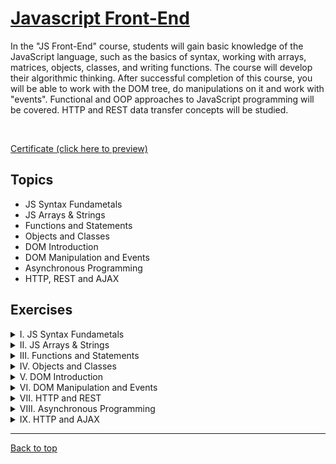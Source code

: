 # [Javascript Front-End](https://softuni.bg/trainings/4240/js-front-end-october-2023)

In the "JS Front-End" course, students will gain basic knowledge of the JavaScript language, such as the basics of syntax, working with arrays, matrices, objects, classes, and writing functions. The course will develop their algorithmic thinking. After successful completion of this course, you will be able to work with the DOM tree, do manipulations on it and work with "events". Functional and OOP approaches to JavaScript programming will be covered. HTTP and REST data transfer concepts will be studied.

&nbsp;

[Certificate (click here to preview)](https://softuni.bg/certificates/details/199185/f697b5db)

## Topics

- JS Syntax Fundametals
- JS Arrays & Strings
- Functions and Statements
- Objects and Classes
- DOM Introduction
- DOM Manipulation and Events
- Asynchronous Programming
- HTTP, REST and AJAX

## Exercises

<details>
    <summary>
        I. JS Syntax Fundametals
    </summary>

1. [Lab](https://github.com/Krasipeace/SoftUni/tree/main/Javascript%20Front-End/1.%20Syntax%20Fundamentals/Lab)
2. [Exercises](https://github.com/Krasipeace/SoftUni/tree/main/Javascript%20Front-End/1.%20Syntax%20Fundamentals/Exercises)
3. [More Exercises](https://github.com/Krasipeace/SoftUni/tree/main/Javascript%20Front-End/1.%20Syntax%20Fundamentals/More%20Exercises)
</details>
<details>
    <summary>
        II. JS Arrays & Strings
    </summary>

1. [Lab](https://github.com/Krasipeace/SoftUni/tree/main/Javascript%20Front-End/2.%20Arrays%20and%20Strings/Lab)
2. [Exercises](https://github.com/Krasipeace/SoftUni/tree/main/Javascript%20Front-End/2.%20Arrays%20and%20Strings/Exercises)
3. [More Exercises](https://github.com/Krasipeace/SoftUni/tree/main/Javascript%20Front-End/2.%20Arrays%20and%20Strings/More%20Exercises)
</details>
<details>
    <summary>
        III. Functions and Statements
    </summary>

1. [Lab](https://github.com/Krasipeace/SoftUni/tree/main/Javascript%20Front-End/3.%20Functions%20and%20Statements/Lab)
2. [Exercises](https://github.com/Krasipeace/SoftUni/tree/main/Javascript%20Front-End/3.%20Functions%20and%20Statements/Exercises)
3. [More Exercises](https://github.com/Krasipeace/SoftUni/tree/main/Javascript%20Front-End/3.%20Functions%20and%20Statements/More%20Exercises)
</details>
<details>
    <summary>
        IV. Objects and Classes
    </summary>

1. [Lab](https://github.com/Krasipeace/SoftUni/tree/main/Javascript%20Front-End/4.%20Objects%20and%20Classes/Lab)
2. [Exercises](https://github.com/Krasipeace/SoftUni/tree/main/Javascript%20Front-End/4.%20Objects%20and%20Classes/Exercises)
3. [More Exercises](https://github.com/Krasipeace/SoftUni/tree/main/Javascript%20Front-End/4.%20Objects%20and%20Classes/More%20Exercises)
</details>
<details>
    <summary>
        V. DOM Introduction
    </summary>

1. [Lab](https://github.com/Krasipeace/SoftUni/tree/main/Javascript%20Front-End/5.%20DOM%20Introduction/Lab)
2. [Exercises](https://github.com/Krasipeace/SoftUni/tree/main/Javascript%20Front-End/5.%20DOM%20Introduction/Exercises)
</details>
<details>
    <summary>
        VI. DOM Manipulation and Events
    </summary>

1. [Lab](https://github.com/Krasipeace/SoftUni/tree/main/Javascript%20Front-End/6.%20DOM%20Manipulation%20and%20Events/Lab)
2. [Exercises](https://github.com/Krasipeace/SoftUni/tree/main/Javascript%20Front-End/6.%20DOM%20Manipulation%20and%20Events/Exercises)
</details>
<details>
    <summary>
        VII. HTTP and REST
    </summary>

* [Lab](https://github.com/Krasipeace/SoftUni/tree/main/Javascript%20Front-End/7.%20HTTP%20and%20REST)
</details>
<details>
    <summary>
        VIII. Asynchronous Programming
    </summary>

* [Lab](https://github.com/Krasipeace/SoftUni/tree/main/Javascript%20Front-End/8.%20Asynchronous%20Programming)
</details>
<details>
    <summary>
        IX. HTTP and AJAX
    </summary>

* [Exercise](https://github.com/Krasipeace/SoftUni/tree/main/Javascript%20Front-End/9.%20HTTP%20and%20AJAX)
</details>

---

[Back to top](#)